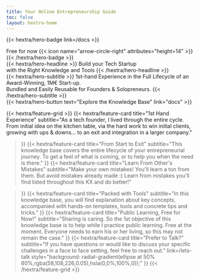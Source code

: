 ```yaml
---
title: Your Online Entrepreneurship Guide
toc: false
layout: hextra-home
---
```


{{< hextra/hero-badge link=/docs >}}
  <div class="w-2 h-2 rounded-full bg-primary-400"></div>
  <span>Free for now</span>
  {{< icon name="arrow-circle-right" attributes="height=14" >}}
{{< /hextra/hero-badge >}}

<div class="mt-6 mb-6">
{{< hextra/hero-headline >}}
  Build your Tech Startup &nbsp;<br class="sm:block hidden" />
  with the Right Knowledge and Tools
{{< /hextra/hero-headline >}}
</div>

<div class="mb-12">
{{< hextra/hero-subtitle >}}
  1st-hand Experience in the Full Lifecycle of an Award-Winning, 1M€ Start-up.&nbsp;<br class="sm:block hidden" />
  Bundled and Easily Reusable for Founders & Solopreneurs.
{{< /hextra/hero-subtitle >}}
</div>

<div class="mb-6">
{{< hextra/hero-button text="Explore the Knowledge Base" link="docs" >}}
</div>

<div class="mt-6"></div>

{{< hextra/feature-grid >}}
  {{< hextra/feature-card
    title="1st Hand Experience"
    subtitle="As a tech founder, I lived through the entire cycle. From initial idea on the kitchen table, via the hard work to win initial clients, growing with ups & downs... to an exit and integration in a larger company."    
  >}}
  {{< hextra/feature-card
    title="From Start to Exit"
    subtitle="This knowledge base covers the entire lifecycle of your entrepreneurial journey. To get a feel of what is coming, or to help you when the need is there."
  >}}
  {{< hextra/feature-card
    title="Learn From Other's Mistakes"
    subtitle="Make your own mistakes! You'll learn a ton from them. But avoid mistakes already made :) Learn from mistakes you'll find listed throughout this KX and do better!"
    
  >}}
  {{< hextra/feature-card
    title="Packed with Tools"
    subtitle="In this knowledge base, you will find explanation about key concepts, accompanied with hands-on templates, tools and concrete tips and tricks."
  >}}
  {{< hextra/feature-card
    title="Public Learning, Free for Now!"
    subtitle="Sharing is caring. So the 1st objective of this knowledge base is to help while I practice public learning. Free at the moment. Everyone needs to earn his or her living, so this may not remain the case."
  >}}
  {{< hextra/feature-card
    title="Prefer to Talk?"
    subtitle="If you have questions or would like to discuss your specific challenges in a face to face setting, feel free to reach out."
    link=/lets-talk
    style="background: radial-gradient(ellipse at 50% 80%,rgba(58,108,226,0.05),hsla(0,0%,100%,0));"
  >}}
{{< /hextra/feature-grid >}}